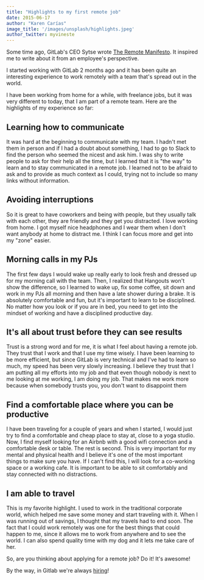 ```yaml
---
title: "Highlights to my first remote job"
date: 2015-06-17
author: "Karen Carías"
image_title: '/images/unsplash/highlights.jpeg'
author_twitter: myvineste
---
```


Some time ago, GitLab's CEO Sytse wrote [The Remote Manifesto](https://about.gitlab.com/2015/04/08/the-remote-manifesto/). It inspired me to write about it from an employee's perspective.

I started working with GitLab 2 months ago and it has been quite an interesting experience to work remotely with a team that's spread out in the world.

<!-- more -->

I have been working from home for a while, with freelance jobs, but it was very different to today, that I am part of a remote team. Here are the highlights of my experience so far:

## Learning how to communicate
It was hard at the beginning to communicate with my team. I hadn't met them in person and if I had a doubt about something, I had to go to Slack to find the person who seemed the nicest and ask him. I was shy to write people to ask for their help all the time, but I learned that it is "the way" to learn and to stay communicated in a remote job. I learned not to be afraid to ask and to provide as much context as I could, trying not to include so many links without information.

## Avoiding interruptions
So it is great to have coworkers and being with people, but they usually talk with each other, they are friendly and they get you distracted. I love working from home. I got myself nice headphones and I wear them when I don't want anybody at home to distract me. I think I can focus more and get into my "zone" easier.

## Morning calls in my PJs
The first few days I would wake up really early to look fresh and dressed up for my morning call with the team. Then, I realized that Hangouts won't show the difference, so I learned to wake up, fix some coffee, sit down and work in my PJs all morning and then have a late shower during a brake. It is absolutely comfortable and fun, but it's important to learn to be disciplined. No matter how you look or if you are in bed, you need to get into the mindset of working and have a disciplined productive day.

## It's all about trust before they can see results
Trust is a strong word and for me, it is what I feel about having a remote job. They trust that I work and that I use my time wisely. I have been learning to be more efficient, but since GitLab is very technical and I've had to learn so much, my speed has been very slowly increasing. I believe they trust that I am putting all my efforts into my job and that even though nobody is next to me looking at me working, I am doing my job. That makes me work more because when somebody trusts you, you don't want to disappoint them

## Find a comfortable place where you can be productive
I have been traveling for a couple of years and when I started, I would just try to find a comfortable  and cheap place to stay at, close to a yoga studio. Now, I find myself looking for an Airbnb with a good wifi connection and a comfortable desk or table. The rest is second. This is very important for my mental and physical health and I believe it's one of the most important things to make sure you have. If I can't find this, I will look for a co-working space or a working cafe. It is important to be able to sit comfortably and stay connected with no distractions.

## I am able to travel
This is my favorite highlight. I used to work in the traditional corporate world, which helped me save some money and start traveling with it. When I was running out of savings, I thought that my travels had to end soon. The fact that I could work remotely was one for the best things that could happen to me, since it allows me to work from anywhere and to see the world. I can also spend quality time with my dog and it lets me take care of her.

So, are you thinking about applying for a remote job? Do it! It's awesome!

By the way, in Gitlab we're always [hiring](https://about.gitlab.com/jobs/)!
